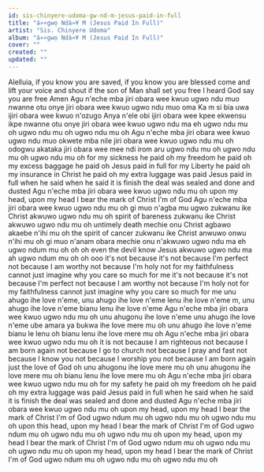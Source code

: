 ```yaml
---
id: sis-chinyere-udoma-gw-nd-m-jesus-paid-in-full
title: "á»¤gwọ Ndá»¥ M (Jesus Paid In Full)"
artist: "Sis. Chinyere Udoma"
album: "á»¤gwọ Ndá»¥ M (Jesus Paid In Full)"
cover: ""
created: ""
updated: ""
---
```


Alelluia, if you know you are saved, if you know you are blessed come and lift your voice and shout
if the son of Man shall set you free I heard God say you are free Amen
Agu n'eche mba jiri obara wee kwuo ugwo ndu muo
nwanne otu onye jiri obara wee kwuo ugwo ndu muo
oma Ka m si bia uwa ijiri obara wee kwuo n'ozugo
Anya n'ele obi ijiri obara wee kpee ekwensu ikpe
nwanne otu onye jiri obara wee kwuo ugwo ndu ma eh
ugwo ndu mu oh  ugwo ndu mu oh  ugwo ndu mu oh
Agu n'eche mba jiri obara wee kwuo ugwo ndu muo
okwete mba nile jiri obara wee kwuo ugwo ndu mu oh
odogwu akataka jiri obara wee mee ndi irom aru
ugwo ndu mu oh  ugwo ndu mu oh  ugwo ndu mu oh
for my sickness he paid oh
my freedom he paid oh
my excess baggage he paid oh Jesus paid in full
for my Liberty he paid oh
my insurance in Christ he paid oh
my extra luggage was paid Jesus paid in full
when he said when he said it is finish the deal was sealed and done and dusted
Agu n'eche mba jiri obara wee kwuo ugwo ndu mu oh
upon my head, upon my head I bear the mark of Christ I'm of God
Agu n'eche mba jiri obara wee kwuo ugwo ndu mu oh
gi muo n'agba mu ugwo zukwanu ike Christ akwuwo ugwo ndu mu oh
spirit of bareness zukwanu ike Christ akwuwo ugwo ndu mu oh
untimely death mechie onu Christ agbawo akaebe n'ihi mu oh
the spirit of cancer zukwanu ike Christ anwuwo onwu n'ihi mu oh
gi muo n'anam obara mechie onu n'akwuwo ugwo ndu ma eh
ugwo ndum mu oh oh oh
even the devil know Jesus akwuwo ugwo ndu ma ah
ugwo ndum mu oh oh ooo
it's not because it's not because I'm perfect
not because I am worthy not because I'm holy
not for my faithfulness cannot just imagine why you care so much for me
it's not because it's not because I'm perfect
not because I am worthy not because I'm holy
not for my faithfulness cannot just imagine why you care so much for me
unu ahugo ihe love n'eme, unu ahugo ihe love n'eme
lenu ihe love n'eme m, unu ahugo ihe love n'eme
bianu lenu ihe love n'eme
Agu n'eche mba jiri obara wee kwuo ugwo ndu mu oh
unu ahugonu ihe love n'eme unu ahugo ihe love n'eme
ube amara ya bukwa ihe love mere mu oh unu ahugo ihe love n'eme
bianu le lenu oh bianu lenu ihe love mere mu oh
Agu n'eche mba jiri obara wee kwuo ugwo ndu mu oh
it is not because I am righteous not because I am born again not because I go to church not because I pray and fast
not because I know you
not because I worship you
not because I am born again just the love of God oh
unu ahugonu ihe love mere mu oh
unu ahugonu ihe love mere mu oh bianu lenu ihe love mere mu oh
Agu n'eche mba jiri obara wee kwuo ugwo ndu mu oh
for my safety he paid oh
my freedom oh he paid oh
my extra luggage was paid Jesus paid in full
when he said when he said it is finish the deal was sealed and done and dusted
Agu n'eche mba jiri obara wee kwuo ugwo ndu mu oh
upon my head, upon my head I bear the mark of Christ I'm of God
ugwo ndum mu oh ugwo ndu mu oh ugwo ndu mu oh
upon this head, upon my head I bear the mark of Christ I'm of God
ugwo ndum mu oh ugwo ndu mu oh ugwo ndu mu oh
upon my head, upon my head I bear the mark of Christ I'm of God
ugwo ndum mu oh ugwo ndu mu oh ugwo ndu mu oh
upon my head, upon my head I bear the mark of Christ I'm of God
ugwo ndum mu oh ugwo ndu mu oh ugwo ndu mu oh